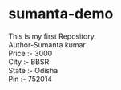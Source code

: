 # sumanta-demo
This is my first Repository.
<br>
Author-Sumanta kumar
<br>
Price :- 3000
<br>
City :- BBSR
<br>
State :- Odisha
<br>
Pin :- 752014